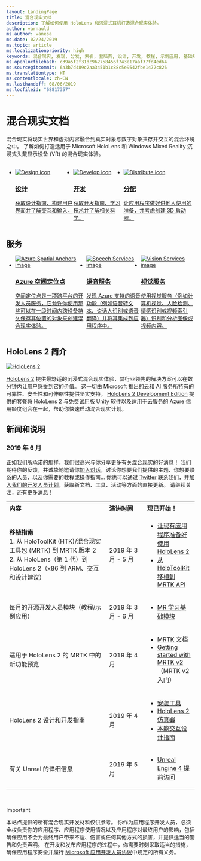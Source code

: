 ```yaml
---
layout: LandingPage
title: 混合现实文档
description: 了解如何使用 HoloLens 和沉浸式耳机打造混合现实体验。
author: varnauld
ms.author: vanesa
ms.date: 02/24/2019
ms.topic: article
ms.localizationpriority: high
keywords: 混合现实, 发现, 分发, 索引, 登陆页, 设计, 开发, 教程, 示例应用, 基础知识, 案例研究, 资源, HoloLens 操作指南, 开源项目
ms.openlocfilehash: c39a5f2f31dc962758456f743e17aaf37fd4ed64
ms.sourcegitcommit: 6a3b7d489c2aa3451b1c88c5e9542fbe1472c826
ms.translationtype: HT
ms.contentlocale: zh-CN
ms.lasthandoff: 08/06/2019
ms.locfileid: "68817357"
---
```

# <a name="mixed-reality-documentation"></a>混合现实文档

混合现实将现实世界和虚拟内容融合到真实对象与数字对象共存并交互的混合环境之中。 了解如何打造适用于 Microsoft HoloLens 和 Windows Mixed Reality 沉浸式头戴显示设备 (VR) 的混合现实体验。

<br>

<ul id="cardtypes-W" class="cardsW panelContent" style="display: flex; margin-top: 0px;">
                            <li>
                            <a href="design.md" title="设计登陆" data-linktype="absolute-path">
                                    <div class="cardSize">
                                        <div class="cardPadding">
                                            <div class="card">
                                                <div class="cardImageOuter">
                                                    <div class="cardImage">
                                                        <img src="images/DesignIcon.png" alt="Design icon">
                                                    </div>
                                                </div>
                                                <div class="cardText">
                                                    <h3>设计</h3>
                                                    <p>获取设计指南、构建用户界面并了解交互和输入。</p>
                                                </div>
                                            </div>
                                        </div>
                                    </div>
                               </a>
                            </li>
                            <li>
                             <a href="development.md" title="开发登陆" data-linktype="absolute-path">
                              <div class="cardSize">
                                  <div class="cardPadding">
                                      <div class="card">
                                          <div class="cardImageOuter">
                                              <div class="cardImage">
                                                  <img src="images/DevelopIcon.png" alt="Develop icon">
                                              </div>
                                          </div>
                                          <div class="cardText">
                                              <h3>开发</h3>
                                              <p>获取开发指南、学习技术并了解相关科学。</p>
                                          </div>
                                      </div>
                                  </div>
                              </div>
                               </a>
                            </li>
                             <li>
                              <a href="implementing-3d-app-launchers.md" title="分发" data-linktype="absolute-path">
                                    <div class="cardSize">
                                        <div class="cardPadding">
                                            <div class="card">
                                                <div class="cardImageOuter">
                                                    <div class="cardImage">
                                                        <img src="images/DistributeIcon.png" alt="Distribute icon">
                                                    </div>
                                                </div>
                                                <div class="cardText">
                                                    <h3 class="x-hidden-focus">分配</h3>
                                                  <p>让应用程序做好供他人使用的准备，并考虑创建 3D 启动器。</p>
                                                </div>
                                            </div>
                                        </div>
                                    </div>
                                </a>
                            </li>
 </ul>

<h2>服务</h2>

<ul id="cardtypes-W" class="cardsW panelContent" style="display: flex; margin-top: 0px;">
                            <li>
                              <a href="https://docs.microsoft.com/azure/spatial-anchors" target="_blank" title="Azure 空间定位点" data-linktype="absolute-path">
                                    <div class="cardSize">
                                        <div class="cardPadding">
                                            <div class="card">
                                                <div class="cardImageOuter">
                                                    <div class="cardImage">
                                                        <img src="images/AzureSpatialAnchors.jpg" alt="Azure Spatial Anchors image">
                                                    </div>
                                                </div>
                                                <div class="cardText">
                                                    <h3 class="x-hidden-focus">Azure 空间定位点</h3>
                                                  <p>空间定位点是一项跨平台的开发人员服务，它允许你使用那些可以在一段时间内跨设备持久保存其位置的对象来创建混合现实体验。</p>
                                                </div>
                                            </div>
                                        </div>
                                    </div>
                                    </a>
                            </li>
                            <li>
                              <a href="https://docs.microsoft.com/azure/cognitive-services/speech-service/" target="_blank" title="语音服务" data-linktype="absolute-path">
                                    <div class="cardSize">
                                        <div class="cardPadding">
                                            <div class="card">
                                                <div class="cardImageOuter">
                                                    <div class="cardImage">
                                                        <img src="images/speech.jpg" alt="Speech Services image">
                                                    </div>
                                                </div>
                                                <div class="cardText">
                                                    <h3 class="x-hidden-focus">语音服务</h3>
                                                  <p>发现 Azure 支持的语音功能（例如语音转文本、说话人识别或语音翻译）并将其集成到应用程序中。</p>
                                                </div>
                                            </div>
                                        </div>
                                    </div>
                                    </a>
                            </li>
                             <li>
                              <a href="https://docs.microsoft.com/azure/cognitive-services/computer-vision/" target="_blank" title="视觉服务" data-linktype="absolute-path">
                                    <div class="cardSize">
                                        <div class="cardPadding">
                                            <div class="card">
                                                <div class="cardImageOuter">
                                                    <div class="cardImage">
                                                        <img src="images/vision.jpg" alt="Vision Services image">
                                                    </div>
                                                </div>
                                                <div class="cardText">
                                                    <h3 class="x-hidden-focus">视觉服务</h3>
                                                  <p>使用视觉服务（例如计算机视觉、人脸检测、情感识别或视频索引器）识别和分析图像或视频内容。</p>
                                                </div>
                                            </div>
                                        </div>
                                    </div>
                                    </a>
                            </li>
</ul>

<h2>HoloLens 2 简介</h2>

[![HoloLens 2](images/hololens2.jpg)](https://www.microsoft.com/hololens/hardware)

[HoloLens 2](https://www.microsoft.com/hololens/hardware) 提供最舒适的沉浸式混合现实体验，其行业领先的解决方案可以在数分钟内让用户感受到它的价值。 这一切由 Microsoft 推出的云和 AI 服务所特有的可靠性、安全性和可伸缩性提供坚实支持。 [HoloLens 2 Development Edition](https://www.microsoft.com/en-us/hololens/developers) 提供的套餐将 HoloLens 2 与免费试用版 Unity 软件以及适用于云服务的 Azure 信用额度组合在一起，帮助你快速启动混合现实计划。

<h2>新闻和说明</h2>

<h3>2019 年 6 月</h3>

正如我们所承诺的那样，我们很高兴与你分享更多有关混合现实的好消息！ 我们期待你的反馈，并诚挚地邀请你[加入对话](https://holodevelopersslack.azurewebsites.net/)，讨论你想要我们提供的主题、你想要联系的人员，以及你需要的教程或操作指南… 你也可以通过 [Twitter](https://twitter.com/MxdRealityDev) 联系我们，并[加入我们的开发人员计划](https://aka.ms/iwantmr)，获取新文档、工具、活动等方面的直接更新。 请继续关注，还有更多消息！

<table>
<tr>
<th style="width: 400px; text-align:left;">内容</th><th style="width: 125px; text-align:left;">演讲时间</th><th style="width: 125px; text-align:left;">现已开始！</th>
</tr> 
<tr>
<td><b>移植指南</b> <br>1. 从 HoloToolKit (HTK)/混合现实工具包 (MRTK) 到 MRTK 版本 2
<br>2. 从 HoloLens（第 1 代）到 HoloLens 2（x86 到 ARM、交互和设计建议）
</td></td><td>2019 年 3 月 - 5 月</td><td> <ul><li><a href=https://docs.microsoft.com/en-us/windows/mixed-reality/mrtk-porting-guide>让现有应用程序准备好使用 HoloLens 2</a><li><a href=https://microsoft.github.io/MixedRealityToolkit-Unity/Documentation/HTKToMRTKPortingGuide.html>从 HoloToolKit 移植到 MRTK API</a></td>
</tr>
<tr>
<td>每月的开源开发人员模块（教程/示例应用）</td><td>2019 年 3 月 - 6 月</td><td> <ul><li><a href=https://docs.microsoft.com/en-us/windows/mixed-reality/mrlearning-base-ch1>MR 学习基础模块</a></td>
</tr>
<tr>
<td>适用于 HoloLens 2 的 MRTK 中的新功能预览</td><td>2019 年 4 月</td><td> <ul><li><a href=https://microsoft.github.io/MixedRealityToolkit-Unity/Documentation/GettingStartedWithTheMRTK.html>MRTK 文档</a><li><a href=https://docs.microsoft.com/en-us/windows/mixed-reality/mrtk-getting-started>Getting started with MRTK v2</a>（MRTK v2 入门）</td>
</tr>
<tr>
<td>HoloLens 2 设计和开发指南</td><td>2019 年 4 月</td><td> <ul><li><a href=https://docs.microsoft.com/en-us/windows/mixed-reality/install-the-tools>安装工具</a><li><a href=https://docs.microsoft.com/en-us/windows/mixed-reality/using-the-hololens-emulator>HoloLens 2 仿真器</a><li><a href=https://docs.microsoft.com/en-us/windows/mixed-reality/interaction-fundamentals>本能交互设计指南</a></td>
</tr>
<tr>
  <td>有关 Unreal 的详细信息</td><td>2019 年 5 月</td><td> <ul><li><a href=https://www.unrealengine.com/en-US/blog/unreal-engine-4-support-for-hololens-2-released-in-early-access>Unreal Engine 4 提前访问</a></td>
</tr>
</table>

<br>



>[!IMPORTANT]
>本站点提供的所有混合现实开发材料仅供参考。 你作为应用程序开发人员，必须全权负责你的应用程序、应用程序使用情况以及应用程序对最终用户的影响，包括确保应用不会为最终用户带来不适、伤害或任何其他方式的损害，并提供适当的警告和免责声明。 在开发和发布应用程序的过程中，你需要时刻采取适当的措施，确保应用程序安全并履行 [Microsoft 应用开发人员协议](https://docs.microsoft.com/legal/windows/agreements/app-developer-agreement)中规定的所有义务。 
